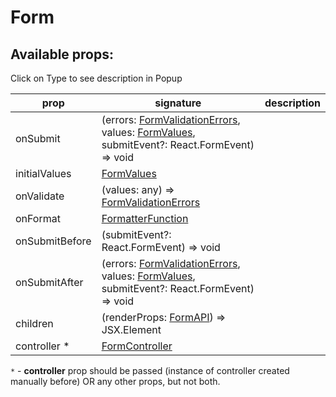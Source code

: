 # Form

## Available props:
<p class="category">Click on Type to see description in Popup</p>

| prop           | signature | description |
|----------------| --- | --- |
| onSubmit       | (errors: [FormValidationErrors][FormValidationErrors], values: [FormValues][FormValues], submitEvent?: React.FormEvent<any>) => void |
| initialValues  | [FormValues][FormValues] |
| onValidate     | (values: any) => [FormValidationErrors][FormValidationErrors] |
| onFormat       | [FormatterFunction][FormatterFunction] |
| onSubmitBefore | (submitEvent?: React.FormEvent<any>) => void |
| onSubmitAfter  | (errors: [FormValidationErrors][FormValidationErrors], values: [FormValues][FormValues], submitEvent?: React.FormEvent<any>) => void |
| children       | (renderProps: [FormAPI][FormAPI]) => JSX.Element |
| controller *   | [FormController][FormController]|


`*` - **controller** prop should be passed (instance of controller created manually before) OR any other props, but not both.

[FormatterFunction]: /types/FormatterFunction
[FormValidationErrors]: /types/FormValidationErrors
[FormValues]: /types/FormValues
[FormAPI]: /types/FormAPI
[FormController]: /api/FormController
